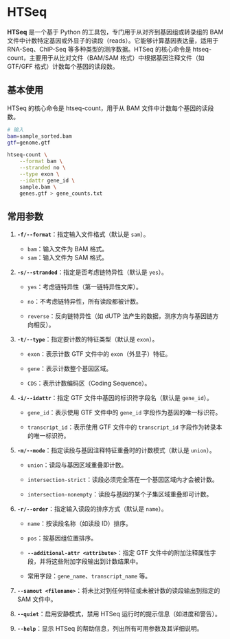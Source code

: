 # HTSeq

**HTSeq** 是一个基于 Python 的工具包，专门用于从对齐到基因组或转录组的 BAM 文件中计数特定基因或外显子的读段（reads）。它能够计算基因表达量，适用于 RNA-Seq、ChIP-Seq 等多种类型的测序数据。HTSeq 的核心命令是 htseq-count，主要用于从比对文件（BAM/SAM 格式）中根据基因注释文件（如 GTF/GFF 格式）计数每个基因的读段数。

## 基本使用

HTSeq 的核心命令是 htseq-count，用于从 BAM 文件中计数每个基因的读段数。

```bash
# 输入
bam=sample_sorted.bam
gtf=genome.gtf

htseq-count \
	--format bam \
	--stranded no \
	--type exon \
	--idattr gene_id \
	sample.bam \
	genes.gtf > gene_counts.txt
```

## 常用参数

1. **`-f/--format`**：指定输入文件格式（默认是 `sam`）。
      -  `bam`：输入文件为 BAM 格式。
      - `sam`：输入文件为 SAM 格式。
2. **`-s/--stranded`**：指定是否考虑链特异性（默认是 `yes`）。

      - `yes`：考虑链特异性（第一链特异性文库）。

      - `no`：不考虑链特异性，所有读段都被计数。

      - `reverse`：反向链特异性（如 dUTP 法产生的数据，测序方向与基因链方向相反）。

3. **`-t/--type`**：指定要计数的特征类型（默认是 `exon`）。

      - `exon`：表示计数 GTF 文件中的 `exon`（外显子）特征。

      - `gene`：表示计数整个基因区域。

      - `CDS`：表示计数编码区（Coding Sequence）。

4. **`-i/--idattr`**：指定 GTF 文件中基因的标识符字段名（默认是 `gene_id`）。

      - `gene_id`：表示使用 GTF 文件中的 `gene_id` 字段作为基因的唯一标识符。

      - `transcript_id`：表示使用 GTF 文件中的 `transcript_id` 字段作为转录本的唯一标识符。

5. **`-m/--mode`**：指定读段与基因注释特征重叠时的计数模式（默认是 `union`）。

      - `union`：读段与基因区域重叠即计数。

      - `intersection-strict`：读段必须完全落在一个基因区域内才会被计数。

      - `intersection-nonempty`：读段与基因的某个子集区域重叠即可计数。

6. **`-r/--order`**：指定输入读段的排序方式（默认是 `name`）。

      - `name`：按读段名称（如读段 ID）排序。

      - `pos`：按基因组位置排序。

      - **`--additional-attr <attribute>`**：指定 GTF 文件中的附加注释属性字段，并将这些附加字段输出到计数结果中。
      - 常用字段：`gene_name`、`transcript_name` 等。

7. **`--samout <filename>`**：将未比对到任何特征或未被计数的读段输出到指定的 SAM 文件中。
8. **`--quiet`**：启用安静模式，禁用 HTSeq 运行时的提示信息（如进度和警告）。
9.  **`--help`**：显示 HTSeq 的帮助信息，列出所有可用参数及其详细说明。